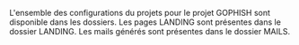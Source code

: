 L'ensemble des configurations du projets pour le projet GOPHISH sont disponible dans les dossiers.
Les pages LANDING sont présentes dans le dossier LANDING.
Les mails générés sont présentes dans le dossier MAILS.
